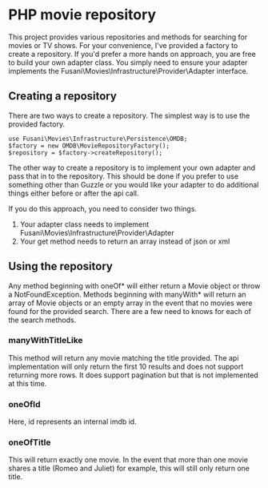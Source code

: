 # PHP movie repository

This project provides various repositories and methods for searching for movies or TV shows. For your convenience, I've provided a factory to create a repository. If you'd prefer a more hands on approach, you are free to build your own adapter class. You simply need to ensure your adapter implements the Fusani\Movies\Infrastructure\Provider\Adapter interface.

## Creating a repository

There are two ways to create a repository. The simplest way is to use the provided factory.

    use Fusani\Movies\Infrastructure\Persistence\OMDB;
    $factory = new OMDB\MovieRepositoryFactory();
    $repository = $factory->createRepository();

The other way to create a repository is to implement your own adapter and pass that in to the repository. This should be done if you prefer to use something other than Guzzle or you would like your adapter to do additional things either before or after the api call.

If you do this approach, you need to consider two things.

1. Your adapter class needs to implement Fusani\Movies\Infrastructure\Provider\Adapter
2. Your get method needs to return an array instead of json or xml

## Using the repository

Any method beginning with oneOf* will either return a Movie object or throw a NotFoundException. Methods beginning with manyWith* will return an array of Movie objects or an empty array in the event that no movies were found for the provided search. There are a few need to knows for each of the search methods.

### manyWithTitleLike ###

This method will return any movie matching the title provided. The api implementation will only return the first 10 results and does not support returning more rows. It does support pagination but that is not implemented at this time.

### oneOfId ###

Here, id represents an internal imdb id.

### oneOfTitle ###

This will return exactly one movie. In the event that more than one movie shares a title (Romeo and Juliet) for example, this will still only return one title.
